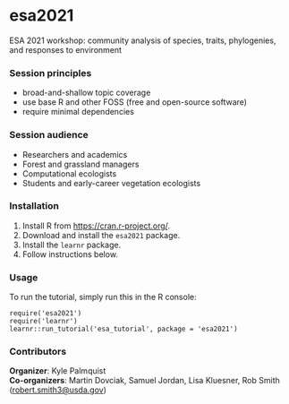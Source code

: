 # esa2021

ESA 2021 workshop: community analysis of species, traits, phylogenies, and responses to environment


### Session principles
- broad-and-shallow topic coverage  
- use base R and other FOSS (free and open-source software)  
- require minimal dependencies  


### Session audience
- Researchers and academics  
- Forest and grassland managers  
- Computational ecologists  
- Students and early-career vegetation ecologists  


### Installation

1. Install R from https://cran.r-project.org/.
2. Download and install the `esa2021` package.
3. Install the `learnr` package.
4. Follow instructions below.


### Usage

To run the tutorial, simply run this in the R console:

```
require('esa2021')
require('learnr')
learnr::run_tutorial('esa_tutorial', package = 'esa2021')
```

### Contributors

**Organizer**: Kyle Palmquist  
**Co-organizers**: Martin Dovciak, Samuel Jordan, Lisa Kluesner, Rob Smith (robert.smith3@usda.gov)  

